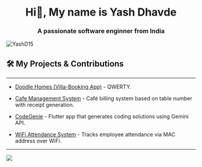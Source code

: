 <h1 align="center">Hi👋, My name is Yash Dhavde</h1>
<h3 align="center">A passionate software enginner from India</h3>

<p align="left"> <img src="https://komarev.com/ghpvc/?username=YashD15&label=Profile%20views&color=0e75b6&style=flat" alt="YashD15" /> </p>


## 🛠️ My Projects & Contributions

---

- [Doodle Homes (Villa-Booking App)](https://github.com/) - QWERTY.

- [Cafe Management System](https://github.com/) - Café billing system based on table number with receipt generation.

- [CodeGenie](https://github.com/) - Flutter app that generates coding solutions using Gemini API.

- [WiFi Attendance System](https://github.com/) - Tracks employee attendance via MAC address over WiFi.

---

<p align="left">
  <a href="https://linkedin.com/in/yashdhavde" target="_blank">
    <img src="https://img.shields.io/badge/Connect on LinkedIn-blue?style=for-the-badge&logo=linkedin" />
  </a>
</p>
